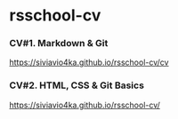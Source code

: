 # rsschool-cv

### CV#1. Markdown & Git
https://siviavio4ka.github.io/rsschool-cv/cv

### CV#2. HTML, CSS & Git Basics
https://siviavio4ka.github.io/rsschool-cv/